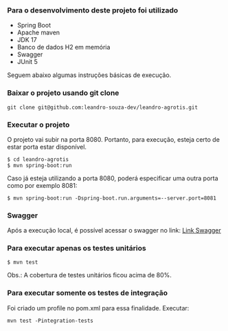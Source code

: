 
### Para o desenvolvimento deste projeto foi utilizado
- Spring Boot
- Apache maven
- JDK 17
- Banco de dados H2 em memória
- Swagger
- JUnit 5

Seguem abaixo algumas instruções básicas de execução.

### Baixar o projeto usando git clone
```
git clone git@github.com:leandro-souza-dev/leandro-agrotis.git
```


### Executar o projeto
O projeto vai subir na porta 8080. Portanto, para execução, esteja certo de estar porta estar disponível.
```
$ cd leandro-agrotis
$ mvn spring-boot:run
```

Caso já esteja utilizando a porta 8080, poderá especificar uma outra porta como por exemplo 8081:
```
$ mvn spring-boot:run -Dspring-boot.run.arguments=--server.port=8081
```

### Swagger
Após a execução local, é possível acessar o swagger no link:
[Link Swagger](https://localhost:8080/swagger-ui/index.html)

### Para executar apenas os testes unitários
```
$ mvn test
```
Obs.: A cobertura de testes unitários ficou acima de 80%.

### Para executar somente os testes de integração
Foi criado um profile no pom.xml para essa finalidade. Executar:
```
mvn test -Pintegration-tests
```